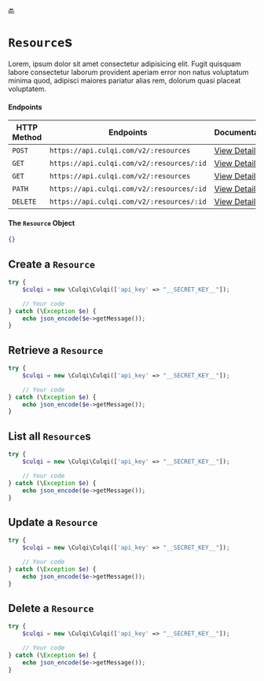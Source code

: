 [:back:](/docs/README.md)

# `Resource`s

Lorem, ipsum dolor sit amet consectetur adipisicing elit. Fugit quisquam labore consectetur laborum provident aperiam error non natus voluptatum minima quod, adipisci maiores pariatur alias rem, dolorum quasi placeat voluptatem.

#### Endpoints

| HTTP Method | Endpoints                                | Documentation                                              |
| ----------- | ---------------------------------------- | ---------------------------------------------------------- |
| `POST`      | `https://api.culqi.com/v2/:resources`     | [View Details](https://www.culqi.com/api/#resources#create) |
| `GET`       | `https://api.culqi.com/v2/:resources/:id` | [View Details](https://www.culqi.com/api/#resources#detail) |
| `GET`       | `https://api.culqi.com/v2/:resources`     | [View Details](https://www.culqi.com/api/#resources#list)   |
| `PATH`      | `https://api.culqi.com/v2/:resources/:id` | [View Details](https://www.culqi.com/api/#resources#update) |
| `DELETE`    | `https://api.culqi.com/v2/:resources/:id` | [View Details](https://www.culqi.com/api/#resources#delete) |

#### The `Resource` Object

```json
{}
```

## Create a `Resource`

```php
try {
    $culqi = new \Culqi\Culqi(['api_key' => "__SECRET_KEY__"]);

    // Your code
} catch (\Exception $e) {
    echo json_encode($e->getMessage());
}
```

## Retrieve a `Resource`

```php
try {
    $culqi = new \Culqi\Culqi(['api_key' => "__SECRET_KEY__"]);

    // Your code
} catch (\Exception $e) {
    echo json_encode($e->getMessage());
}
```

## List all `Resource`s

```php
try {
    $culqi = new \Culqi\Culqi(['api_key' => "__SECRET_KEY__"]);

    // Your code
} catch (\Exception $e) {
    echo json_encode($e->getMessage());
}
```

## Update a `Resource`

```php
try {
    $culqi = new \Culqi\Culqi(['api_key' => "__SECRET_KEY__"]);

    // Your code
} catch (\Exception $e) {
    echo json_encode($e->getMessage());
}
```

## Delete a `Resource`

```php
try {
    $culqi = new \Culqi\Culqi(['api_key' => "__SECRET_KEY__"]);

    // Your code
} catch (\Exception $e) {
    echo json_encode($e->getMessage());
}
```
